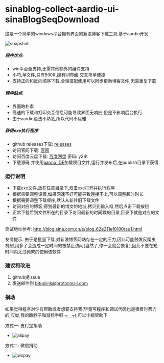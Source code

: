# sinablog-collect-aardio-ui-sinaBlogSeqDownload
这是一个简单的windows平台拥有界面的新浪博客下载工具,基于aardio开发   

![snapshot](http://www.bituplink.com/wp-content/uploads/sinaBlogSeqDownload.png)

##### 程序优点:  
* win平台全支持,无需其他额外的组件支持
* 小巧,单文件,只有500K,拥有UI界面,交互简单便捷
* 支持正向和反向顺序下载,合理搭配使用可以同步更新博客文件,无需重复下载

##### 程序缺点:
* 界面略朴素
* 高速的下载和打印交互信息可能导致界面无响应,但是不影响后台执行
* 由于aardio语法不熟悉,所以代码不优雅

##### 获得exe执行程序
* github releases下载: [releases](https://github.com/bituplink/sinablog-collect-aardio-ui-sinaBlogSeqDownload/releases)
* 访问官网下载: [官网](http://www.bituplink.com/windows_sinablogseqdownload.html)
* 访问百度云盘下载: [百度网盘](https://pan.baidu.com/s/1AFQIZXaWfq3UxvgssuUGyQ) 密码: y24t
* 下载源码,并使用[aardio IDE](http://ide.update.aardio.com/releases/aardio.7z)加载项目文件,运行并发布后,在publish目录下获得

### 运行说明
* 下载exe文件,放在任意目录下,双击exe打开并执行程序
* 根据需要调整设置,如果网速不好可能导致连接不上,可以调整超时时长
* 根据需要调整下载顺序,默认从新往旧下载文件
* 访问对应的博客,得到最新的博文的地址,拷贝到输入框,然后点击下载按钮
* 正常下载后到文件所在的目录下访问最新的时间戳的目录,目录下就是对应的文件  

测试地址参考: http://blog.sina.com.cn/s/blog_62e211ef0100rsu1.html

友情提示: 由于是批量下载,对新浪博客网站存在一定的压力,因此可能触发反爬虫机制,用多了会造成一定时间的被禁止访问(当然了,停一会就会恢复),因此不要在短时间内太过频繁的使用该软件


### 建议和改进
1. github提issue
2. 发送邮件到 bituplink@protonmail.com


### 捐助
如果觉得程序对你有帮助或者想要支持我(毕竟写程序和调试代码也是很费时费力的,哎呦,我的酸脖子和鼠标手呀 ┬＿┬),可以小额赞助下

方式一: 支付宝捐助
* ![alipay](http://www.bituplink.com/wp-content/uploads/alipay.png)

方式二: 微信捐助
* ![wxpay](http://www.bituplink.com/wp-content/uploads/wxpay.png)

